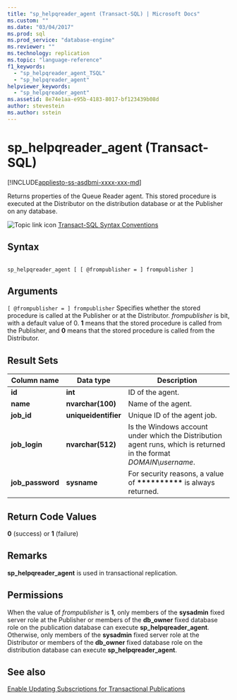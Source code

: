 ```yaml
---
title: "sp_helpqreader_agent (Transact-SQL) | Microsoft Docs"
ms.custom: ""
ms.date: "03/04/2017"
ms.prod: sql
ms.prod_service: "database-engine"
ms.reviewer: ""
ms.technology: replication
ms.topic: "language-reference"
f1_keywords: 
  - "sp_helpqreader_agent_TSQL"
  - "sp_helpqreader_agent"
helpviewer_keywords: 
  - "sp_helpqreader_agent"
ms.assetid: 8e74e1aa-e95b-4183-8017-bf123439b08d
author: stevestein
ms.author: sstein
---
```

# sp_helpqreader_agent (Transact-SQL)
[!INCLUDE[appliesto-ss-asdbmi-xxxx-xxx-md](../../includes/appliesto-ss-asdbmi-xxxx-xxx-md.md)]

  Returns properties of the Queue Reader agent. This stored procedure is executed at the Distributor on the distribution database or at the Publisher on any database.  
  
 ![Topic link icon](../../database-engine/configure-windows/media/topic-link.gif "Topic link icon") [Transact-SQL Syntax Conventions](../../t-sql/language-elements/transact-sql-syntax-conventions-transact-sql.md)  
  
## Syntax  
  
```  
  
sp_helpqreader_agent [ [ @frompublisher = ] frompublisher ]  
```  
  
## Arguments  
`[ @frompublisher = ] frompublisher`
 Specifies whether the stored procedure is called at the Publisher or at the Distributor. *frompublisher* is bit, with a default value of 0. **1** means that the stored procedure is called from the Publisher, and **0** means that the stored procedure is called from the Distributor.  
  
## Result Sets  
  
|Column name|Data type|Description|  
|-----------------|---------------|-----------------|  
|**id**|**int**|ID of the agent.|  
|**name**|**nvarchar(100)**|Name of the agent.|  
|**job_id**|**uniqueidentifier**|Unique ID of the agent job.|  
|**job_login**|**nvarchar(512)**|Is the Windows account under which the Distribution agent runs, which is returned in the format *DOMAIN*\\*username*.|  
|**job_password**|**sysname**|For security reasons, a value of **\*\*\*\*\*\*\*\*\*\*** is always returned.|  
  
## Return Code Values  
 **0** (success) or **1** (failure)  
  
## Remarks  
 **sp_helpqreader_agent** is used in transactional replication.  
  
## Permissions  
 When the value of *frompublisher* is **1**, only members of the **sysadmin** fixed server role at the Publisher or members of the **db_owner** fixed database role on the publication database can execute **sp_helpqreader_agent**. Otherwise, only members of the **sysadmin** fixed server role at the Distributor or members of the **db_owner** fixed database role on the distribution database can execute **sp_helpqreader_agent**.  
  
## See also  
 [Enable Updating Subscriptions for Transactional Publications](../../relational-databases/replication/publish/enable-updating-subscriptions-for-transactional-publications.md)  
  
  
